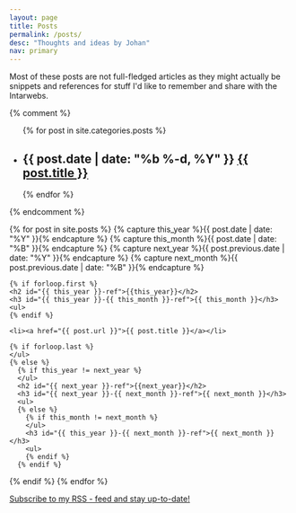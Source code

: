 ```yaml
---
layout: page
title: Posts
permalink: /posts/
desc: "Thoughts and ideas by Johan"
nav: primary
---
```


Most of these posts are not full-fledged articles as they might actually be snippets and references for stuff I'd like to remember and share with the Intarwebs.

<div role="blog">

  {% comment %}
  <ul class="post-list">
  {% for post in site.categories.posts %}
    <li>
      <h2>
        <span class="post-meta">{{ post.date | date: "%b %-d, %Y" }}</span>
        <a class="post-link" href="{{ post.url | prepend: site.baseurl }}"{% if post.lang != null %} lang="{{ post.lang }}"{% endif %}>{{ post.title }}</a>
      </h2>
    </li>
  {% endfor %}
  </ul>
  {% endcomment %}
  
  {% for post in site.posts  %}
    {% capture this_year %}{{ post.date | date: "%Y" }}{% endcapture %}
    {% capture this_month %}{{ post.date | date: "%B" }}{% endcapture %}
    {% capture next_year %}{{ post.previous.date | date: "%Y" }}{% endcapture %}
    {% capture next_month %}{{ post.previous.date | date: "%B" }}{% endcapture %}

    {% if forloop.first %}
    <h2 id="{{ this_year }}-ref">{{this_year}}</h2>
    <h3 id="{{ this_year }}-{{ this_month }}-ref">{{ this_month }}</h3>
    <ul>
    {% endif %}

    <li><a href="{{ post.url }}">{{ post.title }}</a></li>

    {% if forloop.last %}
    </ul>
    {% else %}
      {% if this_year != next_year %}
      </ul>
      <h2 id="{{ next_year }}-ref">{{next_year}}</h2>
      <h3 id="{{ next_year }}-{{ next_month }}-ref">{{ next_month }}</h3>
      <ul>
      {% else %}
        {% if this_month != next_month %}
        </ul>
        <h3 id="{{ this_year }}-{{ next_month }}-ref">{{ next_month }}</h3>
        <ul>
        {% endif %}
      {% endif %}
  {% endif %}
{% endfor %}

  <p class="rss-subscribe"><a href="{{ "/feed.xml" | prepend: site.baseurl }}">Subscribe to my RSS - feed and stay up-to-date!</a></p>

</div>
